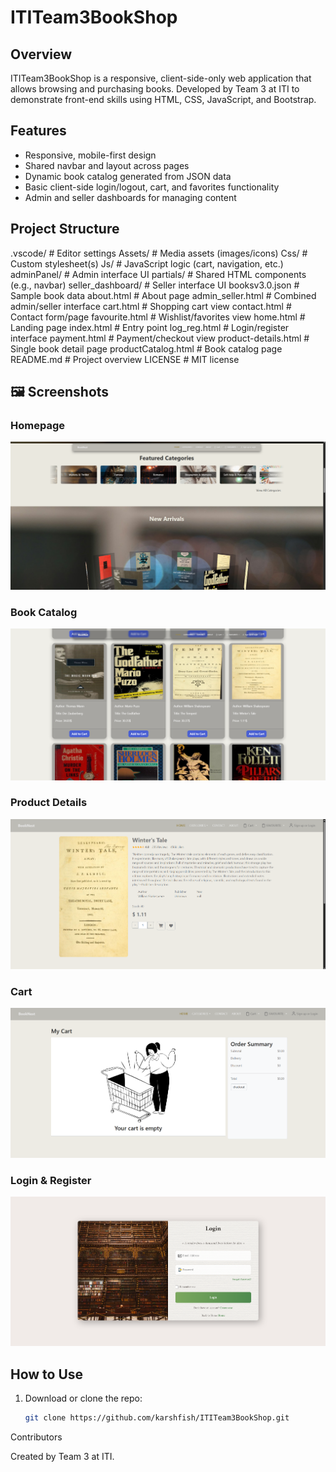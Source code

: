 # ITITeam3BookShop
## Overview  
ITITeam3BookShop is a responsive, client-side-only web application that allows browsing and purchasing books. Developed by Team 3 at ITI to demonstrate front-end skills using HTML, CSS, JavaScript, and Bootstrap.

## Features
- Responsive, mobile-first design
- Shared navbar and layout across pages
- Dynamic book catalog generated from JSON data
- Basic client-side login/logout, cart, and favorites functionality
- Admin and seller dashboards for managing content

## Project Structure
.vscode/ # Editor settings
Assets/ # Media assets (images/icons)
Css/ # Custom stylesheet(s)
Js/ # JavaScript logic (cart, navigation, etc.)
adminPanel/ # Admin interface UI
partials/ # Shared HTML components (e.g., navbar)
seller_dashboard/ # Seller interface UI
booksv3.0.json # Sample book data
about.html # About page
admin_seller.html # Combined admin/seller interface
cart.html # Shopping cart view
contact.html # Contact form/page
favourite.html # Wishlist/favorites view
home.html # Landing page
index.html # Entry point
log_reg.html # Login/register interface
payment.html # Payment/checkout view
product-details.html # Single book detail page
productCatalog.html # Book catalog page
README.md # Project overview
LICENSE # MIT license

## 🖼️ Screenshots

### Homepage
![Homepage](Assets/screenshots/home.png)

### Book Catalog
![Catalog](Assets/screenshots/catalog.png)

### Product Details
![Product Details](Assets/screenshots/product-details.png)

### Cart
![Cart](Assets/screenshots/cart.png)

### Login & Register
![Login](Assets/screenshots/login.png)



## How to Use
1. Download or clone the repo:
   ```bash
   git clone https://github.com/karshfish/ITITeam3BookShop.git
Contributors

Created by Team 3 at ITI.
